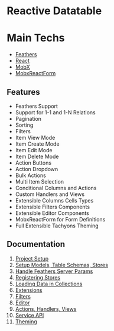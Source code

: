 # Reactive Datatable

# Main Techs

* [Feathers](https://github.com/feathersjs/feathers)
* [React](https://github.com/facebook/react/)
* [MobX](https://github.com/mobxjs/mobx)
* [MobxReactForm](https://github.com/foxhound87/mobx-react-form)

## Features

* Feathers Support
* Support for 1-1 and 1-N Relations
* Pagination
* Sorting
* Filters
* Item View Mode
* Item Create Mode
* Item Edit Mode
* Item Delete Mode
* Action Buttons
* Action Dropdown
* Bulk Actions
* Multi Item Selection
* Conditional Columns and Actions
* Custom Handlers and Views
* Extensible Columns Cells Types
* Extensible Filters Components
* Extensible Editor Components
* MobxReactForm for Form Definitions
* Full Extensible Tachyons Theming

## Documentation

1. [Project Setup](https://github.com/foxhound87/reactive-datatable/tree/master/DOCS/1--project-setup.md)
2. [Setup Models, Table Schemas, Stores](https://github.com/foxhound87/reactive-datatable/tree/master/DOCS/2--setup-models-table-schemas-stores.md)
3. [Handle Feathers Server Params](https://github.com/foxhound87/reactive-datatable/tree/master/DOCS/3--handle-feathers-server-params.md)
4. [Registering Stores](https://github.com/foxhound87/reactive-datatable/tree/master/DOCS/4--registering-stores.md)
5. [Loading Data in Collections](https://github.com/foxhound87/reactive-datatable/tree/master/DOCS/5--loading-data-in-collections.md)
6. [Extensions](https://github.com/foxhound87/reactive-datatable/tree/master/DOCS/6--extensions.md)
7. [Filters](https://github.com/foxhound87/reactive-datatable/tree/master/DOCS/7--filters.md)
8. [Editor](https://github.com/foxhound87/reactive-datatable/tree/master/DOCS/8--editor.md)
9. [Actions, Handlers, Views](https://github.com/foxhound87/reactive-datatable/tree/master/DOCS/9--actions-handlers-views.md)
10. [Service API](https://github.com/foxhound87/reactive-datatable/tree/master/DOCS/10--service-api.md)
11. [Theming](https://github.com/foxhound87/reactive-datatable/tree/master/DOCS/11--theming.md)
